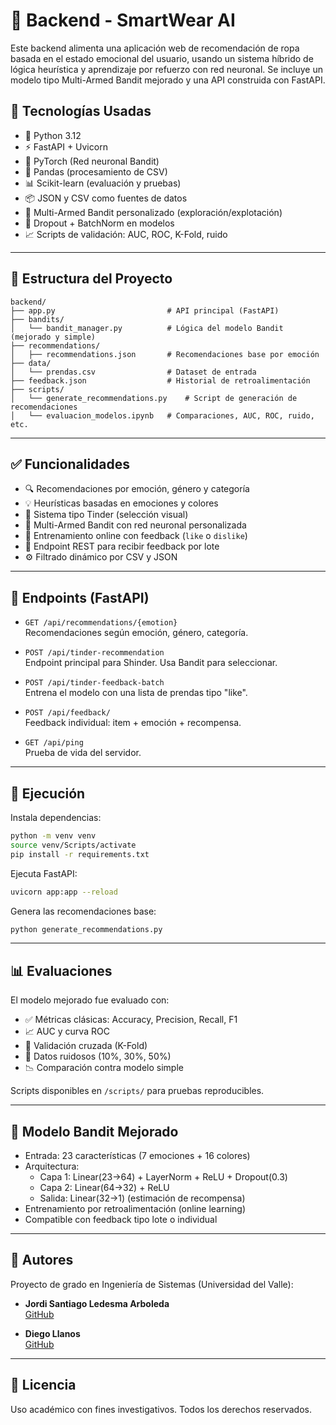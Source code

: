 
# 🧠 Backend - SmartWear AI

Este backend alimenta una aplicación web de recomendación de ropa basada en el estado emocional del usuario, usando un sistema híbrido de lógica heurística y aprendizaje por refuerzo con red neuronal. Se incluye un modelo tipo Multi-Armed Bandit mejorado y una API construida con FastAPI.

## 🚀 Tecnologías Usadas

- 🐍 Python 3.12
- ⚡ FastAPI + Uvicorn
- 🤖 PyTorch (Red neuronal Bandit)
- 🧪 Pandas (procesamiento de CSV)
- 📊 Scikit-learn (evaluación y pruebas)
- 📦 JSON y CSV como fuentes de datos
- 🧠 Multi-Armed Bandit personalizado (exploración/explotación)
- 🧠 Dropout + BatchNorm en modelos
- 📈 Scripts de validación: AUC, ROC, K-Fold, ruido

---

## 📁 Estructura del Proyecto

```
backend/
├── app.py                         # API principal (FastAPI)
├── bandits/
│   └── bandit_manager.py          # Lógica del modelo Bandit (mejorado y simple)
├── recommendations/
│   ├── recommendations.json       # Recomendaciones base por emoción
├── data/
│   └── prendas.csv                # Dataset de entrada
├── feedback.json                  # Historial de retroalimentación
├── scripts/
│   └── generate_recommendations.py    # Script de generación de recomendaciones
│   └── evaluacion_modelos.ipynb   # Comparaciones, AUC, ROC, ruido, etc.
```

---

## ✅ Funcionalidades

- 🔍 Recomendaciones por emoción, género y categoría
- 💡 Heurísticas basadas en emociones y colores
- 🎯 Sistema tipo Tinder (selección visual)
- 🧠 Multi-Armed Bandit con red neuronal personalizada
- 🔁 Entrenamiento online con feedback (`like` o `dislike`)
- 📩 Endpoint REST para recibir feedback por lote
- ⚙️ Filtrado dinámico por CSV y JSON

---

## 📡 Endpoints (FastAPI)

- `GET /api/recommendations/{emotion}`  
  Recomendaciones según emoción, género, categoría.

- `POST /api/tinder-recommendation`  
  Endpoint principal para Shinder. Usa Bandit para seleccionar.

- `POST /api/tinder-feedback-batch`  
  Entrena el modelo con una lista de prendas tipo "like".

- `POST /api/feedback/`  
  Feedback individual: item + emoción + recompensa.

- `GET /api/ping`  
  Prueba de vida del servidor.

---

## 🔧 Ejecución

Instala dependencias:

```bash
python -m venv venv
source venv/Scripts/activate
pip install -r requirements.txt
```

Ejecuta FastAPI:

```bash
uvicorn app:app --reload
```

Genera las recomendaciones base:

```bash
python generate_recommendations.py
```

---

## 📊 Evaluaciones

El modelo mejorado fue evaluado con:

- ✅ Métricas clásicas: Accuracy, Precision, Recall, F1
- 📈 AUC y curva ROC
- 🔄 Validación cruzada (K-Fold)
- 🔀 Datos ruidosos (10%, 30%, 50%)
- 📉 Comparación contra modelo simple

Scripts disponibles en `/scripts/` para pruebas reproducibles.

---

## 🧠 Modelo Bandit Mejorado

- Entrada: 23 características (7 emociones + 16 colores)
- Arquitectura:
  - Capa 1: Linear(23→64) + LayerNorm + ReLU + Dropout(0.3)
  - Capa 2: Linear(64→32) + ReLU
  - Salida: Linear(32→1) (estimación de recompensa)
- Entrenamiento por retroalimentación (online learning)
- Compatible con feedback tipo lote o individual

---

## 👤 Autores

Proyecto de grado en Ingeniería de Sistemas (Universidad del Valle):

- **Jordi Santiago Ledesma Arboleda**  
  [GitHub](https://github.com/GeordiCode/SmartWear-AI-backend)

- **Diego Llanos**  
  [GitHub](https://github.com/Dife2703/ProyectoGradoRopa)

---

## 📜 Licencia

Uso académico con fines investigativos. Todos los derechos reservados.
